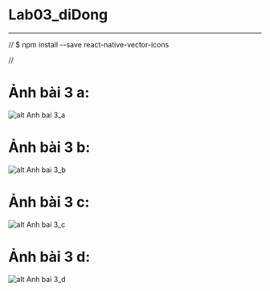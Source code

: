 # Lab03_diDong
<hr/>
//
$ npm install --save react-native-vector-icons

//
# Ảnh bài 3 a: 
![alt Anh bai 3_a](./Anh%20minh%20hoa/bai3_a.png)

# Ảnh bài 3 b: 
![alt Anh bai 3_b](./Anh%20minh%20hoa/bai3_b.png)

# Ảnh bài 3 c: 
![alt Anh bai 3_c](./Anh%20minh%20hoa/bai3_c.png)

# Ảnh bài 3 d: 
![alt Anh bai 3_d](./Anh%20minh%20hoa/bai3_d.png)